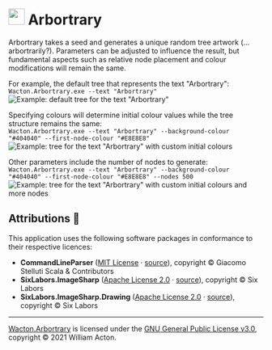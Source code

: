 # <img src="https://gitlab.com/Wacton/Arbortrary/raw/main/Arbortrary/Resources/Arbortrary.png" width="32" height="32"> Arbortrary
Arbortrary takes a seed and generates a unique random tree artwork (... arbortrarily?). Parameters can be adjusted to influence the result, but fundamental aspects such as relative node placement and colour modifications will remain the same.

For example, the default tree that represents the text "Arbortrary":<br>
`Wacton.Arbortrary.exe --text "Arbortrary"`
![Example: default tree for the text "Arbortrary"](Resources/example-1_default.png "Example: default tree for the text \"Arbortrary\"")

Specifying colours will determine initial colour values while the tree structure remains the same:<br>
`Wacton.Arbortrary.exe --text "Arbortrary" --background-colour "#404040" --first-node-colour "#E8E8E8"`
![Example: tree for the text "Arbortrary" with custom initial colours](Resources/example-2_initial-colours.png "Example: tree for the text \"Arbortrary\" with custom initial colours")

Other parameters include the number of nodes to generate:<br>
`Wacton.Arbortrary.exe --text "Arbortrary" --background-colour "#404040" --first-node-colour "#E8E8E8" --nodes 500`
![Example: tree for the text "Arbortrary" with custom initial colours and more nodes](Resources/example-3_initial-colours-more-nodes.png "Example: tree for the text \"Arbortrary\" with custom initial colours and more nodes")

## Attributions 🙇
This application uses the following software packages in conformance to their respective licences:

- **CommandLineParser** ([MIT License](https://github.com/commandlineparser/commandline/blob/master/License.md) · [source](https://github.com/commandlineparser/commandline)),
copyright © Giacomo Stelluti Scala & Contributors
- **SixLabors.ImageSharp** ([Apache License 2.0](https://github.com/SixLabors/ImageSharp/blob/master/LICENSE) · [source](https://github.com/SixLabors/ImageSharp)), copyright © Six Labors
- **SixLabors.ImageSharp.Drawing** ([Apache License 2.0](https://github.com/SixLabors/ImageSharp.Drawing/blob/master/LICENSE) · [source](https://github.com/SixLabors/ImageSharp.Drawing)), copyright © Six Labors

---

[Wacton.Arbortrary](https://gitlab.com/Wacton/Arbortrary) is licensed under the [GNU General Public License v3.0](https://gitlab.com/Wacton/Arbortrary/-/blob/main/LICENSE), copyright © 2021 William Acton.
